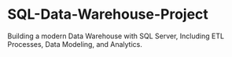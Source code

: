 # SQL-Data-Warehouse-Project
Building a modern Data Warehouse with SQL Server, Including ETL Processes, Data Modeling, and Analytics.
